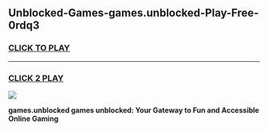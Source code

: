 
## Unblocked-Games-games.unblocked-Play-Free-0rdq3
<h3>
<a href="https://premium76.site?title=games.unblocked&ref=15A">CLICK TO PLAY</a></h3>
<hr>

<h3>
<a href="https://premium76.site?title=games.unblocked&ref=15A">CLICK 2 PLAY</a>
  
</h3>

<a href="https://premium76.site?title=games.unblocked&ref=15A"><img src="https://clearcache.store/games.png"></a>


**games.unblocked games unblocked: Your Gateway to Fun and Accessible Online Gaming**
